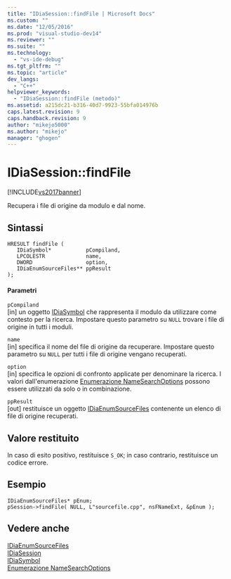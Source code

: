 ```yaml
---
title: "IDiaSession::findFile | Microsoft Docs"
ms.custom: ""
ms.date: "12/05/2016"
ms.prod: "visual-studio-dev14"
ms.reviewer: ""
ms.suite: ""
ms.technology: 
  - "vs-ide-debug"
ms.tgt_pltfrm: ""
ms.topic: "article"
dev_langs: 
  - "C++"
helpviewer_keywords: 
  - "IDiaSession::findFile (metodo)"
ms.assetid: a215dc21-b316-40d7-9923-55bfa014976b
caps.latest.revision: 9
caps.handback.revision: 9
author: "mikejo5000"
ms.author: "mikejo"
manager: "ghogen"
---
```

# IDiaSession::findFile
[!INCLUDE[vs2017banner](../../code-quality/includes/vs2017banner.md)]

Recupera i file di origine da modulo e dal nome.  
  
## Sintassi  
  
```cpp#  
HRESULT findFile (   
   IDiaSymbol*           pCompiland,  
   LPCOLESTR             name,  
   DWORD                 option,  
   IDiaEnumSourceFiles** ppResult  
);  
```  
  
#### Parametri  
 `pCompiland`  
 \[in\] un oggetto [IDiaSymbol](../../debugger/debug-interface-access/idiasymbol.md) che rappresenta il modulo da utilizzare come contesto per la ricerca.  Impostare questo parametro su `NULL` trovare i file di origine in tutti i moduli.  
  
 `name`  
 \[in\] specifica il nome del file di origine da recuperare.  Impostare questo parametro su `NULL` per tutti i file di origine vengano recuperati.  
  
 `option`  
 \[in\] specifica le opzioni di confronto applicate per denominare la ricerca.  I valori dall'enumerazione [Enumerazione NameSearchOptions](../../debugger/debug-interface-access/namesearchoptions.md) possono essere utilizzati da solo o in combinazione.  
  
 `ppResult`  
 \[out\] restituisce un oggetto [IDiaEnumSourceFiles](../../debugger/debug-interface-access/idiaenumsourcefiles.md) contenente un elenco di file di origine recuperati.  
  
## Valore restituito  
 In caso di esito positivo, restituisce `S_OK`; in caso contrario, restituisce un codice errore.  
  
## Esempio  
  
```cpp#  
IDiaEnumSourceFiles* pEnum;  
pSession->findFile( NULL, L"sourcefile.cpp", nsFNameExt, &pEnum );  
```  
  
## Vedere anche  
 [IDiaEnumSourceFiles](../../debugger/debug-interface-access/idiaenumsourcefiles.md)   
 [IDiaSession](../../debugger/debug-interface-access/idiasession.md)   
 [IDiaSymbol](../../debugger/debug-interface-access/idiasymbol.md)   
 [Enumerazione NameSearchOptions](../../debugger/debug-interface-access/namesearchoptions.md)